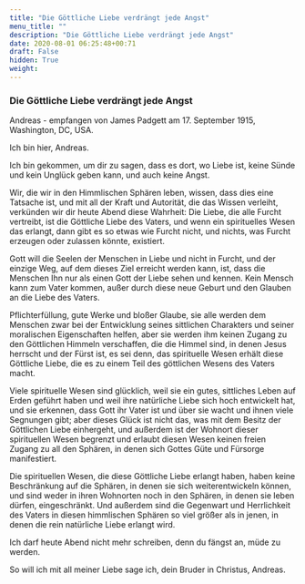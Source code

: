 ```yaml
---
title: "Die Göttliche Liebe verdrängt jede Angst"
menu_title: ""
description: "Die Göttliche Liebe verdrängt jede Angst"
date: 2020-08-01 06:25:48+00:71
draft: False
hidden: True
weight:
---
```

### Die Göttliche Liebe verdrängt jede Angst

Andreas - empfangen von James Padgett am 17. September 1915, Washington, DC, USA.

Ich bin hier, Andreas.

Ich bin gekommen, um dir zu sagen, dass es dort, wo Liebe ist, keine Sünde und kein Unglück geben kann, und auch keine Angst.

Wir, die wir in den Himmlischen Sphären leben, wissen, dass dies eine Tatsache ist, und mit all der Kraft und Autorität, die das Wissen verleiht, verkünden wir dir heute Abend diese Wahrheit: Die Liebe, die alle Furcht vertreibt, ist die Göttliche Liebe des Vaters, und wenn ein spirituelles Wesen das erlangt, dann gibt es so etwas wie Furcht nicht, und nichts, was Furcht erzeugen oder zulassen könnte, existiert.

Gott will die Seelen der Menschen in Liebe und nicht in Furcht, und der einzige Weg, auf dem dieses Ziel erreicht werden kann, ist, dass die Menschen Ihn nur als einen Gott der Liebe sehen und kennen. Kein Mensch kann zum Vater kommen, außer durch diese neue Geburt und den Glauben an die Liebe des Vaters.

Pflichterfüllung, gute Werke und bloßer Glaube, sie alle werden dem Menschen zwar bei der Entwicklung seines sittlichen Charakters und seiner moralischen Eigenschaften helfen, aber sie werden ihm keinen Zugang zu den Göttlichen Himmeln verschaffen, die die Himmel sind, in denen Jesus herrscht und der Fürst ist, es sei denn, das spirituelle Wesen erhält diese Göttliche Liebe, die es zu einem Teil des göttlichen Wesens des Vaters macht.

Viele spirituelle Wesen sind glücklich, weil sie ein gutes, sittliches Leben auf Erden geführt haben und weil ihre natürliche Liebe sich hoch entwickelt hat, und sie erkennen, dass Gott ihr Vater ist und über sie wacht und ihnen viele Segnungen gibt; aber dieses Glück ist nicht das, was mit dem Besitz der Göttlichen Liebe einhergeht, und außerdem ist der Wohnort dieser spirituellen Wesen begrenzt und erlaubt diesen Wesen keinen freien Zugang zu all den Sphären, in denen sich Gottes Güte und Fürsorge manifestiert.

Die spirituellen Wesen, die diese Göttliche Liebe erlangt haben, haben keine Beschränkung auf die Sphären, in denen sie sich weiterentwickeln können, und sind weder in ihren Wohnorten noch in den Sphären, in denen sie leben dürfen, eingeschränkt. Und außerdem sind die Gegenwart und Herrlichkeit des Vaters in diesen himmlischen Sphären so viel größer als in jenen, in denen die rein natürliche Liebe erlangt wird.

Ich darf heute Abend nicht mehr schreiben, denn du fängst an, müde zu werden.

So will ich mit all meiner Liebe sage ich, dein Bruder in Christus, Andreas.
